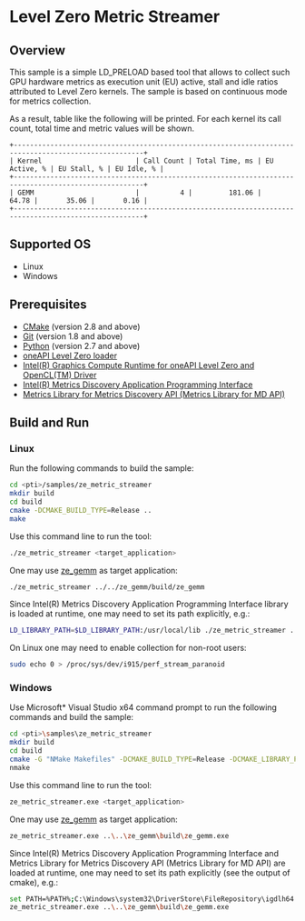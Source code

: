 # Level Zero Metric Streamer

## Overview
This sample is a simple LD_PRELOAD based tool that allows to collect such GPU hardware metrics as execution unit (EU) active, stall and idle ratios attributed to Level Zero kernels. The sample is based on continuous mode for metrics collection.

As a result, table like the following will be printed. For each kernel its call count, total time and metric values will be shown.
```
+------------------------------------------------------------------------------------------------------+
| Kernel                       | Call Count | Total Time, ms | EU Active, % | EU Stall, % | EU Idle, % |
+------------------------------------------------------------------------------------------------------+
| GEMM                         |          4 |         181.06 |        64.78 |       35.06 |       0.16 |
+------------------------------------------------------------------------------------------------------+
```
## Supported OS
- Linux
- Windows

## Prerequisites
- [CMake](https://cmake.org/) (version 2.8 and above)
- [Git](https://git-scm.com/) (version 1.8 and above)
- [Python](https://www.python.org/) (version 2.7 and above)
- [oneAPI Level Zero loader](https://github.com/oneapi-src/level-zero)
- [Intel(R) Graphics Compute Runtime for oneAPI Level Zero and OpenCL(TM) Driver](https://github.com/intel/compute-runtime)
- [Intel(R) Metrics Discovery Application Programming Interface](https://github.com/intel/metrics-discovery)
- [Metrics Library for Metrics Discovery API (Metrics Library for MD API)](https://github.com/intel/metrics-library)

## Build and Run
### Linux
Run the following commands to build the sample:
```sh
cd <pti>/samples/ze_metric_streamer
mkdir build
cd build
cmake -DCMAKE_BUILD_TYPE=Release ..
make
```
Use this command line to run the tool:
```sh
./ze_metric_streamer <target_application>
```
One may use [ze_gemm](../ze_gemm) as target application:
```sh
./ze_metric_streamer ../../ze_gemm/build/ze_gemm
```
Since Intel(R) Metrics Discovery Application Programming Interface library is loaded at runtime, one may need to set its path explicitly, e.g.:
```sh
LD_LIBRARY_PATH=$LD_LIBRARY_PATH:/usr/local/lib ./ze_metric_streamer ../../ze_gemm/build/ze_gemm
```
On Linux one may need to enable collection for non-root users:
```sh
sudo echo 0 > /proc/sys/dev/i915/perf_stream_paranoid
```
### Windows
Use Microsoft* Visual Studio x64 command prompt to run the following commands and build the sample:
```sh
cd <pti>\samples\ze_metric_streamer
mkdir build
cd build
cmake -G "NMake Makefiles" -DCMAKE_BUILD_TYPE=Release -DCMAKE_LIBRARY_PATH=<level_zero_loader>\lib -DCMAKE_INCLUDE_PATH=<level_zero_loader>\include ..
nmake
```
Use this command line to run the tool:
```sh
ze_metric_streamer.exe <target_application>
```
One may use [ze_gemm](../ze_gemm) as target application:
```sh
ze_metric_streamer.exe ..\..\ze_gemm\build\ze_gemm.exe
```
Since Intel(R) Metrics Discovery Application Programming Interface and Metrics Library for Metrics Discovery API (Metrics Library for MD API) are loaded at runtime, one may need to set its path explicitly (see the output of cmake), e.g.:
```sh
set PATH=%PATH%;C:\Windows\system32\DriverStore\FileRepository\igdlh64.inf_amd64_d59561bc9241aaf5
ze_metric_streamer.exe ..\..\ze_gemm\build\ze_gemm.exe
```